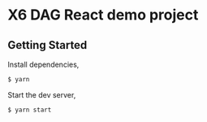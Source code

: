 # X6 DAG React demo project

## Getting Started

Install dependencies,

```bash
$ yarn
```

Start the dev server,

```bash
$ yarn start
```
